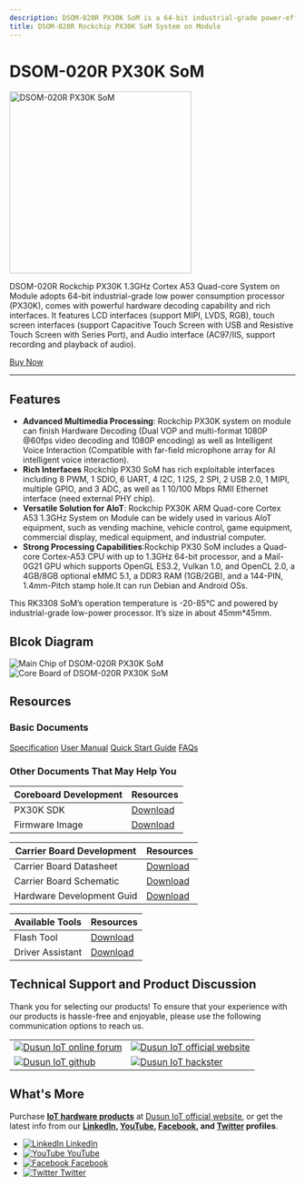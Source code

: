 ```yaml
---
description: DSOM-020R PX30K SoM is a 64-bit industrial-grade power-efficient board with powerful hardware decoding capability and rich interfaces. It is compact, and supports 8-way digital microphone array input and various display interfaces, including HDMI, LVDS, DSI, and Parallel RGB.
title: DSOM-020R Rockchip PX30K SoM System on Module
---
```


# DSOM-020R PX30K SoM  

<div style={{ display: 'flex', justifyContent: 'center' }}>
  <img src="https://www.dusuniot.com/wp-content/uploads/2022/07/dsom-020r-front.png.webp" alt="DSOM-020R PX30K SoM" width="320" height="320" style={{ marginBottom: '20px' }} />
</div>

DSOM-020R Rockchip PX30K 1.3GHz Cortex A53 Quad-core System on Module adopts 64-bit industrial-grade low power consumption processor (PX30K), comes with powerful hardware decoding capability and rich interfaces. It features LCD interfaces (support MIPI, LVDS, RGB), touch screen interfaces (support Capacitive Touch Screen with USB and Resistive Touch Screen with Series Port), and Audio interface (AC97/IIS, support recording and playback of audio). 

<div style={{ display: 'flex', justifyContent: 'center' }}>
  <a href="https://www.dusuniot.com/product/dsom-020r-rockchip-px30k-industrial-com/" style={{ display: 'inline-block', backgroundColor: '#F6940B', color: '#ffffff', padding: '10px 20px', textDecoration: 'none', borderRadius: '4px' }}>Buy Now</a>
</div>

***

## Features
- **Advanced Multimedia Processing**: Rockchip PX30K system on module can finish Hardware Decoding (Dual VOP and multi-format 1080P @60fps video decoding and 1080P encoding) as well as Intelligent Voice Interaction (Compatible with far-field microphone array for AI intelligent voice interaction).   
- **Rich Interfaces** Rockchip PX30 SoM has rich exploitable interfaces including 8 PWM, 1 SDIO, 6 UART, 4 I2C, 1 I2S, 2 SPI, 2 USB 2.0, 1 MIPI, multiple GPIO, and 3 ADC, as well as 1 10/100 Mbps RMII Ethernet interface (need external PHY chip).   
- **Versatile Solution for AIoT**: Rockchip PX30K ARM Quad-core Cortex A53 1.3GHz System on Module can be widely used in various AIoT equipment, such as vending machine, vehicle control, game equipment, commercial display, medical equipment, and industrial computer.     
- **Strong Processing Capabilities**:Rockchip PX30 SoM  includes a Quad-core Cortex-A53 CPU with up to 1.3GHz 64-bit processor, and a Mail-0G21 GPU which supports OpenGL ES3.2, Vulkan 1.0, and OpenCL 2.0, a 4GB/8GB optional eMMC 5.1, a DDR3 RAM (1GB/2GB), and a 144-PIN, 1.4mm-Pitch stamp hole.It can run Debian and Android OSs.

This RK3308 SoM’s operation temperature is -20-85°C and powered by industrial-grade low-power processor.  It’s size in about 45mm*45mm. 

## Blcok Diagram  

<div style={{ display: 'flex', justifyContent: 'center' }}>
  <img src="https://www.dusuniot.com/wp-content/uploads/2023/07/DSOM-020R-Dimensions.png.webp" alt="Main Chip of DSOM-020R PX30K SoM" style={{ maxWidth: '50%', height: 'auto', marginRight: '10px' }} />
  <img src="https://www.dusuniot.com/wp-content/uploads/2023/07/DSOM-020R-Package.png.webp" alt="Core Board of DSOM-020R PX30K SoM" style={{ maxWidth: '50%', height: 'auto', marginLeft: '10px' }} />
</div>

## Resources
### Basic Documents  

<div class="custom-links">
  <a href="https://wiki.dusuniot.com/system_on_modules/px30-som/specification">Specification</a>
  <a href="https://wiki.dusuniot.com/system_on_modules/px30-som/user-manual">User Manual</a>
  <a href="https://wiki.dusuniot.com/system_on_modules/px30-som/quick-start-guide">Quick Start Guide</a>
  <a href="https://wiki.dusuniot.com/system_on_modules/px30-som/faqs">FAQs</a> 
</div>
 
### Other Documents That May Help You  

| Coreboard Development | Resources |
|-----|-----|
| PX30K SDK | [Download](https://drive.google.com/drive/folders/1mJNpeUDsk28eHfvM6OKVxMrhIThijb2k?usp=drive_link) |
| Firmware Image | [Download](https://drive.google.com/file/d/1Ooxzu7ACW7kYUsEqAy21ubp-ihP11kPy/view?usp=sharing) |

| Carrier Board Development | Resources |
|-----|-----|
| Carrier Board Datasheet | [Download](https://drive.google.com/drive/folders/1zuN2ZoqTraQ3zT-lZPlr2JGuP95VwyI9) |
| Carrier Board Schematic | [Download](https://drive.google.com/file/d/1yMiTzPkQid95sVp3i0-kUd6Lj1K6iSLm/view) |
| Hardware Development Guid | [Download](https://drive.google.com/file/d/1oOgPMkBYFWJQrhhc2iCgNgwBbrQx6EA2/view) |

| Available Tools | Resources |
|-----|-----|
| Flash Tool | [Download](https://drive.google.com/file/d/1mn0I_zx5Nm5TjAWFV1NpNv1ZS10Muv1v/view) |
| Driver Assistant | [Download](https://drive.google.com/file/d/1SHFY5v_j1Yzl1yUVCnz4lPKqKlaj4p8j/view) |
 
## Technical Support and Product Discussion

Thank you for selecting our products! To ensure that your experience with our products is hassle-free and enjoyable, please use the following communication options to reach us.   

<table>
  <tr>
    <td>
      <a href="https://community.dusuniot.com/"><img src="https://www.dusuniot.com/wp-content/uploads/2023/10/dusun-iot-online-forum.png" alt="Dusun IoT online forum" style={{ maxWidth: '100%', height: 'auto' }}/></a>
    </td>
    <td>
      <a href="https://www.dusuniot.com/"><img src="https://www.dusuniot.com/wp-content/uploads/2023/10/dusun-iot-official-website.png" alt="Dusun IoT official website" style={{ maxWidth: '100%', height: 'auto' }}/></a>
    </td>
  </tr>
  <tr>
    <td>
      <a href="https://github.com/dusun001/wiki"><img src="https://www.dusuniot.com/wp-content/uploads/2023/10/dusun-iot-github.png" alt="Dusun IoT github" style={{ maxWidth: '100%', height: 'auto' }}/></a>
    </td>
    <td>
      <a href="https://www.hackster.io/dusun-iot/"><img src="https://www.dusuniot.com/wp-content/uploads/2023/10/dusun-iot-hackster.png" alt="Dusun IoT hackster" style={{ maxWidth: '100%', height: 'auto' }}/></a>
    </td>
  </tr>
</table>

## What's More
Purchase **[IoT hardware products](https://www.dusuniot.com/shop/)** at [Dusun IoT official website](https://www.dusuniot.com/), or get the latest info from our **[LinkedIn](https://www.linkedin.com/company/dusun-electron-ltd/), [YouTube](https://www.youtube.com/channel/UCyb4PpqVgvKgC9KpkByZaaQ), [Facebook](https://www.facebook.com/DUSUN-IoT-101398069457701), and [Twitter](https://twitter.com/Dusunelectron) profiles**. 

<ul class="social-media-list">
  <li class="social-media-list-item">
    <a href="https://www.linkedin.com/company/dusun-electron-ltd/">
      <img src="https://www.dusuniot.com/wp-content/uploads/2023/10/dusun-iot-linkedin.png" alt="LinkedIn"/>
      LinkedIn
    </a>
  </li>
  <li class="social-media-list-item">
    <a href="https://www.youtube.com/channel/UCyb4PpqVgvKgC9KpkByZaaQ">
      <img src="https://www.dusuniot.com/wp-content/uploads/2023/10/dusun-iot-youtube.png" alt="YouTube"/>
      YouTube
    </a>
  </li>
  <li class="social-media-list-item">
    <a href="https://www.facebook.com/DUSUN-IoT-101398069457701">
      <img src="https://www.dusuniot.com/wp-content/uploads/2023/10/dusun-iot-facebook.png" alt="Facebook"/>
      Facebook
    </a>
  </li>
  <li class="social-media-list-item">
    <a href="https://twitter.com/Dusunelectron">
      <img src="https://www.dusuniot.com/wp-content/uploads/2023/10/dusun-iot-twitter.png" alt="Twitter"/>
      Twitter
    </a>
  </li>
</ul>
